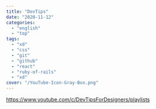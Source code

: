 ```yaml
---
title: "DevTips"
date: "2020-11-12"
categories:
  - "english"
  - "top"
tags:
  - "xd"
  - "css"
  - "git"
  - "github"
  - "react"
  - "ruby-of-rails"
  - "xd"
cover: "/YouTube-Icon-Gray-Box.png"
---
```


https://www.youtube.com/c/DevTipsForDesigners/playlists
